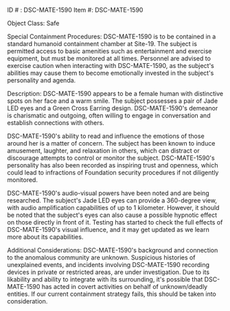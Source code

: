 ID # : DSC-MATE-1590
Item #: DSC-MATE-1590

Object Class: Safe

Special Containment Procedures:
DSC-MATE-1590 is to be contained in a standard humanoid containment chamber at Site-19. The subject is permitted access to basic amenities such as entertainment and exercise equipment, but must be monitored at all times. Personnel are advised to exercise caution when interacting with DSC-MATE-1590, as the subject's abilities may cause them to become emotionally invested in the subject's personality and agenda.

Description:
DSC-MATE-1590 appears to be a female human with distinctive spots on her face and a warm smile. The subject possesses a pair of Jade LED eyes and a Green Cross Earring design. DSC-MATE-1590's demeanor is charismatic and outgoing, often willing to engage in conversation and establish connections with others.

DSC-MATE-1590's ability to read and influence the emotions of those around her is a matter of concern. The subject has been known to induce amusement, laughter, and relaxation in others, which can distract or discourage attempts to control or monitor the subject. DSC-MATE-1590's personality has also been recorded as inspiring trust and openness, which could lead to infractions of Foundation security procedures if not diligently monitored.

DSC-MATE-1590's audio-visual powers have been noted and are being researched. The subject's Jade LED eyes can provide a 360-degree view, with audio amplification capabilities of up to 1 kilometer. However, it should be noted that the subject's eyes can also cause a possible hypnotic effect on those directly in front of it. Testing has started to check the full effects of DSC-MATE-1590's visual influence, and it may get updated as we learn more about its capabilities.

Additional Considerations:
DSC-MATE-1590's background and connection to the anomalous community are unknown. Suspicious histories of unexplained events, and incidents involving DSC-MATE-1590 recording devices in private or restricted areas, are under investigation. Due to its likability and ability to integrate with its surrounding, it's possible that DSC-MATE-1590 has acted in covert activities on behalf of unknown/deadly entities. If our current containment strategy fails, this should be taken into consideration.